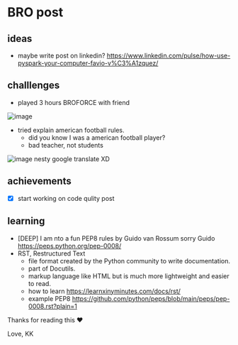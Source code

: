 # BRO post

## ideas
* maybe write post on linkedin? https://www.linkedin.com/pulse/how-use-pyspark-your-computer-favio-v%C3%A1zquez/


## challlenges
* played 3 hours BROFORCE with friend
  
![image](https://github.com/KuligKamil/kuligkamil.github.io/assets/13277748/a8664962-28e4-4900-83b3-b937050ffb15)

* tried explain american football rules.
  * did you know I was a american football player? 
  * bad teacher, not students

![image](https://github.com/KuligKamil/kuligkamil.github.io/assets/13277748/fb44d874-ea09-4512-a850-ac932bca518f)
nesty google translate XD

  
## achievements
- [X] start working on code qulity post

## learning 
* [DEEP] I am nto a fun PEP8 rules by Guido van Rossum sorry Guido https://peps.python.org/pep-0008/
* RST, Restructured Text 
  * file format created by the Python community to write documentation.
  * part of Docutils.
  * markup language like HTML but is much more lightweight and easier to read.
  * how to learn https://learnxinyminutes.com/docs/rst/
  * example PEP8 https://github.com/python/peps/blob/main/peps/pep-0008.rst?plain=1

Thanks for reading this ❤️

Love,
KK
